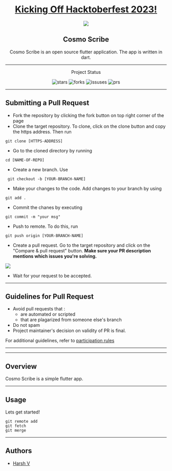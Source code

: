 <h1 align="center"><a href="https://organize.mlh.io/participants/events/4390-kickstarting-hacktoberfest-with-acm-vit">Kicking Off Hacktoberfest 2023!</a></h1>
<p align="center">
<img src="https://www.google.com/imgres?imgurl=https%3A%2F%2Fmiro.medium.com%2Fv2%2Fresize%3Afit%3A1400%2F1*-QXDiWByW0DozxYYWh_X2g.png&tbnid=FlLFMuTUvlGI5M&vet=12ahUKEwj-p9PYrdmBAxUBoekKHeOhCDIQMygAegQIARBI..i&imgrefurl=https%3A%2F%2Fmedium.com%2F%40munsifrazaofficial%2Fall-about-hacktoberfest-2023-9d59ec888af2&docid=xN_j2vcvyMIZ6M&w=1400&h=815&itg=1&q=hacktoberfest%202023&client=safari&ved=2ahUKEwj-p9PYrdmBAxUBoekKHeOhCDIQMygAegQIARBI">
</p>

<h2 align="center"> Cosmo Scribe </h2>

<p align="center"> 
Cosmo Scribe is an open source flutter application.
The app is written in dart.
</p>


---
<p align="center">Project Status</p>

<p align = "center">
  <img alt="stars" src="https://img.shields.io/github/stars/ACM-VIT/muscle_magic?color=eb4d4b&style=for-the-badge" />
  <img alt="forks" src="https://img.shields.io/github/forks/ACM-VIT/muscle_magic?color=7ed6df&style=for-the-badge" />
  <img alt="issuses" src="https://img.shields.io/github/issues/ACM-VIT/muscle_magic?color=f9ca24&style=for-the-badge" />
  <img alt="prs" src="https://img.shields.io/github/issues-pr-closed/ACM-VIT/muscle_magic?color=686de0&style=for-the-badge" />
</p>

---
## Submitting a Pull Request

- Fork the repository by clicking the fork button on top right corner of the page
- Clone the target repository. To clone, click on the clone button and copy the https address. Then run
<pre><code>git clone [HTTPS-ADDRESS]</code></pre>
- Go to the cloned directory by running
<pre><code>cd [NAME-OF-REPO]</code></pre>
- Create a new branch. Use
<pre><code> git checkout -b [YOUR-BRANCH-NAME]</code></pre>
- Make your changes to the code. Add changes to your branch by using
<pre><code>git add .</code></pre>
- Commit the chanes by executing
<pre><code>git commit -m "your msg"</code></pre>
- Push to remote. To do this, run
<pre><code>git push origin [YOUR-BRANCH-NAME]</code></pre>
- Create a pull request. Go to the target repository and click on the "Compare & pull request" button. **Make sure your PR description mentions which issues you're solving.**

 <img src="https://drive.google.com/u/1/uc?id=1f9JKAR-kRvCRGxIs_SAvegaYDPx53T9G&export=download"></img>
- Wait for your request to be accepted.

---

## Guidelines for Pull Request

<!-- general guidelines here -->

- Avoid pull requests that :
  - are automated or scripted
  - that are plagarized from someone else's branch
- Do not spam
- Project maintainer's decision on validity of PR is final.

For additional guidelines, refer to [participation rules](https://hacktoberfest.digitalocean.com/details#rules)

---


  
---
## Overview

Cosmo Scribe is a simple flutter app. 




---

## Usage

<!-- How To, Features, Installation etc. as subheadings in this section. example-->

Lets get started!

```console
git remote add
git fetch
git merge
```

---
## Authors


- [Harsh V](https://github.com/Harsh-Vipin)


